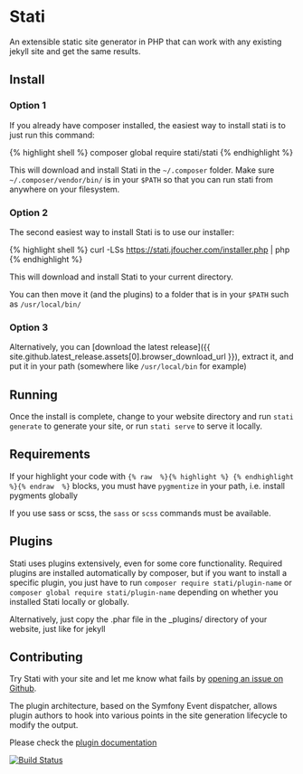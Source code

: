 
# Stati

An extensible static site generator in PHP that can work with any existing jekyll site and get the same results.


## Install

### Option 1

If you already have composer installed, the easiest way to install stati is to just run this command: 

{% highlight shell %}
composer global require stati/stati
{% endhighlight %}

This will download and install Stati in the `~/.composer` folder. Make sure `~/.composer/vendor/bin/` is in your `$PATH` so that you can run stati from anywhere on your filesystem.

### Option 2

The second easiest way to install Stati is to use our installer:

{% highlight shell %}
curl -LSs https://stati.jfoucher.com/installer.php | php
{% endhighlight %}

This will download and install Stati to your current directory.

You can then move it (and the plugins) to a folder that is in your `$PATH` such as `/usr/local/bin/`

### Option 3

Alternatively, you can [download the latest release]({{ site.github.latest_release.assets[0].browser_download_url }}), extract it, and put it in your path (somewhere like `/usr/local/bin` for example)

## Running

Once the install is complete, change to your website directory and run `stati generate` to generate your site, or run `stati serve` to serve it locally.

## Requirements

If your highlight your code with `{% raw  %}{% highlight %} {% endhighlight %}{% endraw  %}` blocks, you must have `pygmentize` in your path, i.e. install pygments globally

If you use sass or scss, the `sass` or `scss` commands must be available.

## Plugins

Stati uses plugins extensively, even for some core functionality. Required plugins are installed automatically by composer, but if you want to install a specific plugin, you just have to run `composer require stati/plugin-name` or `composer global require stati/plugin-name` depending on whether you installed Stati locally or globally.

Alternatively, just copy the .phar file in the _plugins/ directory of your website, just like for jekyll

## Contributing

Try Stati with your site and let me know what fails by [opening an issue on Github](https://github.com/jfoucher/stati/issues).

The plugin architecture, based on the Symfony Event dispatcher, allows plugin authors to hook into various points in the site generation lifecycle to modify the output.

Please check the [plugin documentation](plugins.md)

[![Build Status](https://travis-ci.org/jfoucher/stati.svg?branch=master)](https://travis-ci.org/jfoucher/stati)

